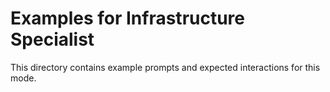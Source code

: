 # Examples for Infrastructure Specialist

This directory contains example prompts and expected interactions for this mode.